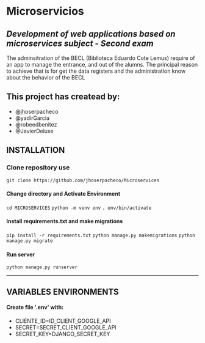 # Microservicios
## _Development of web applications based on microservices subject - Second exam_ 

The adminsitration of the BECL (Biblioteca Eduardo Cote Lemus) require of an app to
manage the entrance, and out of the alumns. The principal reason to achieve that is
for get the data registers and the administration know about the behavior of the BECL

## This project has createad by:

- @jhoserpacheco
- @yadirGarcia
- @robeedbenitez
- @JavierDeluxe

## INSTALLATION

### Clone repository use

``git clone https://github.com/jhoserpacheco/Microservices``

#### Change directory and Activate Environment
``cd MICROSERVICES``
``python -m venv env``
``. env/bin/activate``

#### Install requirements.txt and make migrations 
``pip install -r requirements.txt``
``python manage.py makemigrations``
``python manage.py migrate``

#### Run server 
``python manage.py runserver``

<hr>

## VARIABLES ENVIRONMENTS 

#### Create file '.env' with:
* CLIENTE_ID=ID_CLIENT_GOOGLE_API
* SECRET=SECRET_CLIENT_GOOGLE_API
* SECRET_KEY=DJANGO_SECRET_KEY 